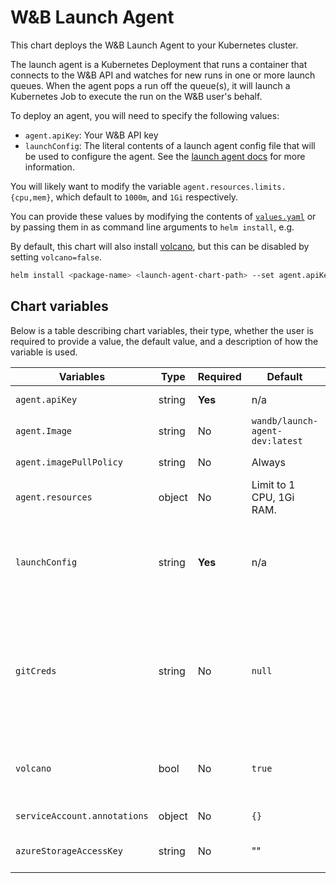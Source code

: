 # W&B Launch Agent

This chart deploys the W&B Launch Agent to your Kubernetes cluster.

The launch agent is a Kubernetes Deployment that runs a container that connects to the W&B API and watches for new runs in one or more launch queues. When the agent pops a run off the queue(s), it will launch a Kubernetes Job to execute the run on the W&B user's behalf.

To deploy an agent, you will need to specify the following values:

- `agent.apiKey`: Your W&B API key
- `launchConfig`: The literal contents of a launch agent config file that will be used to configure the agent. See the [launch agent docs](https://docs.wandb.ai/guides/launch/run-agent) for more information.

You will likely want to modify the variable `agent.resources.limits.{cpu,mem}`, which default to `1000m`, and `1Gi` respectively.

You can provide these values by modifying the contents of [`values.yaml`](values.yaml) or by passing them in as command line arguments to `helm install`, e.g.

By default, this chart will also install [volcano](https://volcano.sh), but this can be disabled by setting `volcano=false`.

```bash
helm install <package-name> <launch-agent-chart-path> --set agent.apiKey=<your-api-key> --set-file launchConfig=<path-to-launch-config.yaml>
```

## Chart variables

Below is a table describing chart variables, their type, whether the user is required to provide a value, the default value, and a description of how the variable is used.

| Variables | Type | Required | Default | Description |
|--------|-----|------|--|-------|
| `agent.apiKey` | string | **Yes** | n/a | W&B API key to be used by the agent. |
| `agent.Image` | string | No | `wandb/launch-agent-dev:latest` | Container image for the agent.
| `agent.imagePullPolicy` | string | No | Always | Pull policy for the agent container image.
| `agent.resources` | object | No | Limit to 1 CPU, 1Gi RAM. | [Pod spec resources block](https://kubernetes.io/docs/concepts/configuration/manage-resources-containers/) for the agent.
| `launchConfig` | string | **Yes** | n/a | Launch agent configuration file contents. This config will be mounted at `/home/launch_agent/.config/wandb` in the agent container. For more details on how this config is structured, see [these docs](https://docs.wandb.ai/guides/launch/run-agent).
| `gitCreds` | string | No | `null` | If set, the conents of this string will be stored in a k8s secret and then mounted in the agent container at `~/.git-credentials` and used to grant the agent permission to clone private repositories via https. For more information on what the contents of this file should look like, see the [official git documentation](https://git-scm.com/docs/git-credential-store#_storage_format).
| `volcano` | bool | No | `true` | Controls whether the volcano scheduler should be installed in your cluster along with the agent. Set to `false` to disable volcano install.
| `serviceAccount.annotations` | object | No | `{}` | Annotations to add to the service account created for the agent.
| `azureStorageAccessKey` | string | No | "" | Azure storage access key required for kaniko to acces build contexts in azure blob storage.
